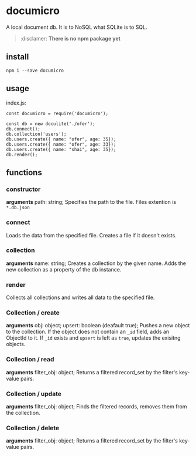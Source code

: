 # documicro
A local document db. It is to NoSQL what SQLite is to SQL.

> :disclamer: **There is no npm package yet**

## install
`npm i --save documicro`

## usage
index.js:
```
const documicro = require('documicro');

const db = new doculite('./ofer');
db.connect();
db.collection('users');
db.users.create({ name: "ofer", age: 35});
db.users.create({ name: "ofer", age: 33});
db.users.create({ name: "shai", age: 35});
db.render();
```

## functions
### constructor
**arguments** path: string;
Specifies the path to the file. Files extention is `*.db.json`

### connect
Loads the data from the specified file. Creates a file if it doesn't exists.

### collection 
**arguments** name: string;
Creates a collection by the given name.
Adds the new collection as a property of the db instance.

### render
Collects all collections and writes all data to the specified file.

### Collection / create
**arguments** obj: object; upsert: boolean (deafault true);
Pushes a new object to the collection. If the object does not contain an `_id` field, adds an ObjectId to it.
If `_id` exists and `upsert` is left as `true`, updates the exisitng objects.

### Collection / read
**arguments** filter_obj: object;
Returns a filtered record_set by the filter's key-value pairs.

### Collection / update
**arguments** filter_obj: object;
Finds the filtered records, removes them from the collection.

### Collection / delete
**arguments** filter_obj: object;
Returns a filtered record_set by the filter's key-value pairs.
